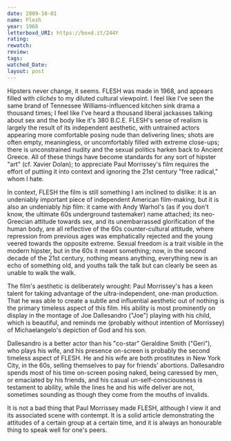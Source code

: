 ```yaml
---
date: 2009-10-01
name: Flesh
year: 1968
letterboxd_URI: https://boxd.it/244Y
rating:
rewatch:
review:
tags:
watched_Date:
layout: post
---
```


Hipsters never change, it seems. FLESH was made in 1968, and appears
filled with *clichés* to my diluted cultural viewpoint. I feel like I've
seen the same brand of Tennessee Williams-influenced kitchen sink drama
a thousand times; I feel like I've heard a thousand liberal jackasses
talking about sex and the body like it's 380 B.C.E. FLESH's sense of
realism is largely the result of its independent aesthetic, with
untrained actors appearing more comfortable posing nude than delivering
lines; shots are often empty, meaningless, or uncomfortably filled with
extreme close-ups; there is unconstrained nudity and the sexual politics
harken back to Ancient Greece. All of these things have become standards
for any sort of hipster "art" (cf. Xavier Dolan); to appreciate Paul
Morrissey's film requires the effort of putting it into context and
ignoring the 21st century "free radical," whom I hate.

In context, FLESH the film is still something I am inclined to dislike:
it is an undeniably important piece of independent American film-making,
but it is also an undeniably *hip* film: it came with Andy Warhol's (as
if you don't know, the ultimate 60s underground tastemaker) name
attached; its neo-Greecian attitude towards sex, and its unembarrassed
glorification of the human body, are all reflective of the 60s
counter-cultural attitude, where repression from previous ages was
emphatically rejected and the young veered towards the opposite extreme.
Sexual freedom is a trait visible in the modern hipster, but in the 60s
it meant something; now, in the second decade of the 21st century,
nothing means anything, everything new is an echo of something old, and
youths talk the talk but can clearly be seen as unable to walk the walk.

The film's aesthetic is deliberately wrought: Paul Morrissey's has a
keen talent for taking advantage of the ultra-independent, one-man
production. That he was able to create a subtle and influential
aesthetic out of nothing is the primary timeless aspect of this film.
His ability is most prominently on display in the montage of Joe
Dallesandro ("Joe") playing with his child, which is beautiful, and
reminds me (probably without intention of Morrissey) of Michaelangelo's
depiction of God and his son.

Dallesandro is a better actor than his "co-star" Geraldine Smith
("Geri"), who plays his wife, and his presence on-screen is probably the
second timeless aspect of FLESH. He and his wife are both prostitutes in
New York City, in the 60s, selling themselves to pay for friends'
abortions. Dallesandro spends most of his time on-screen posing naked,
being caressed by men, or emaciated by his friends, and his casual
un-self-consciousness is testament to ability, while the lines he and
his wife deliver are not, sometimes sounding as though they come from
the mouths of invalids.

It is not a bad thing that Paul Morrissey made FLESH, although I view it
and its associated scene with contempt. It is a solid article
demonstrating the attitudes of a certain group at a certain time, and it
is always an honourable thing to speak well for one's peers.
